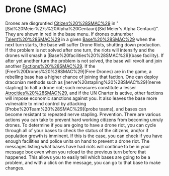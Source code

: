 # Drone (SMAC)

Drones are disgruntled [Citizen%20%28SMAC%29](citizens) in "[Sid%20Meier%27s%20Alpha%20Centauri](Sid Meier's Alpha Centauri)". They are shown in red in the base menu. If drones outnumber [Talent%20%28SMAC%29](Talents) in a given [Base%20%28SMAC%29](base) when the next turn starts, the base will suffer Drone Riots, shutting down production. If the problem is not solved after one turn, the riots will intensify and the drones will smash a [Base%20facilities%20%28SMAC%29](base facility). If after yet another turn the problem is not solved, the base will revolt and join another [Factions%20%28SMAC%29](faction). If the [Free%20Drones%20%28SMAC%29](Free Drones) are in the game, a rebelling base has a higher chance of joining that faction.
One can deploy draconian methods such as [nerve%20stapling%20%28SMAC%29](nerve stapling) to halt a drone riot; such measures constitute a lesser [Atrocities%20%28SMAC%29](Atrocity), and if the UN Charter is active, other factions will impose economic sanctions against you. It also leaves the base more vulnerable to mind control by attacking [Probe%20Team%20%28SMAC%29](probe teams), and bases can become resistant to repeated nerve stapling.
Prevention.
There are various actions you can take to prevent hard working citizens from becoming unruly drones.
To determine if you are going to have a drone riot, you can cycle through all of your bases to check the status of the citizens, and/or if population growth is imminent. If this is the case, you can check if you have enough facilities and police units on hand to prevent a drone riot. The messages listing what bases have had riots will continue to be in your message box even when you reload to the previous turn before that happened. This allows you to easily tell which bases are going to be a problem, and with a click on the message, you can go to that base to make changes.